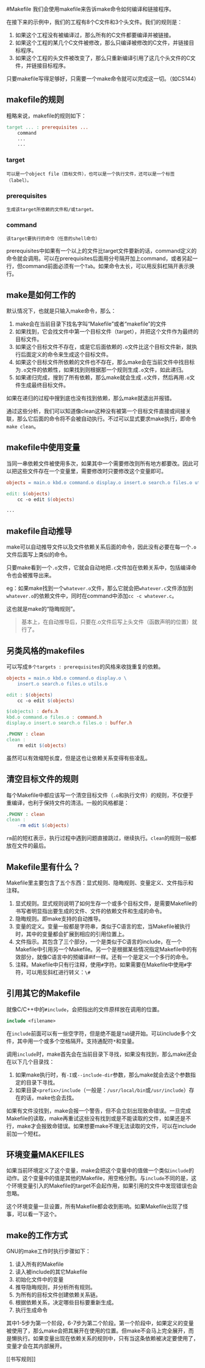 #Makefile
我们会使用makefile来告诉make命令如何编译和链接程序。

在接下来的示例中，我们的工程有8个C文件和3个头文件。我们的规则是：
1. 如果这个工程没有被编译过，那么所有的C文件都要编译并被链接。
2. 如果这个工程的某几个C文件被修改，那么只编译被修改的C文件，并链接目标程序。
3. 如果这个工程的头文件被改变了，那么只重新编译引用了这几个头文件的C文件，并链接目标程序。

只要makefile写得足够好，只需要一个make命令就可以完成这一切。（如CS144）

## makefile的规则

粗略来说，makefile的规则如下：

```Makefile
target ... : prerequisites ...
	command
	...
	...
```

### target
	可以是一个object file（目标文件），也可以是一个执行文件，还可以是一个标签（label）。

### prerequisites
	生成该target所依赖的文件和/或target。

### command
	该target要执行的命令（任意的shell命令）

prerequisites中如果有一个以上的文件比target文件要新的话，command定义的命令就会调用。可以在prerequisites后面用分号隔开加上command，或者另起一行，但command前面必须有一个`Tab`。如果命令太长，可以用反斜杠隔开表示换行。

## make是如何工作的

默认情况下，也就是只输入make命令，那么：
1. make会在当前目录下找名字叫“Makefile”或者“makefile”的文件
2. 如果找到，它会找文件中第一个目标文件（target），并把这个文件作为最终的目标文件。
3. 如果这个目标文件不存在，或是它后面依赖的`.o`文件比这个目标文件新，就执行后面定义的命令来生成这个目标文件。
4. 如果这个目标文件所依赖的文件也不存在，那么make会在当前文件中找目标为`.o`文件的依赖性，如果找到则根据那一个规则生成`.o`文件，如此递归。
5. 如果递归完成，搜到了所有依赖，那么make就会生成`.o`文件，然后再用`.o`文件生成最终目标文件。

如果在递归的过程中搜到底也没有找到依赖，那么make就退出并报错。

通过这些分析，我们可以知道像clean这种没有被第一个目标文件直接或间接关联，那么它后面的命令将不会被自动执行。不过可以显式要求make执行，即命令`make clean`。

## makefile中使用变量

当同一串依赖文件被使用多次，如果其中一个需要修改则所有地方都要改。因此可以把这些文件存在一个变量里，需要修改时只要修改这个变量即可。

```Makefile
objects = main.o kbd.o command.o display.o insert.o search.o files.o utils.o

edit: $(objects)
	cc -o edit $(objects)

...
```

## makefile自动推导

make可以自动推导文件以及文件依赖关系后面的命令，因此没有必要在每一个`.o`文件后面写上类似的命令。

只要make看到一个`.o`文件，它就会自动地把`.c`文件加在依赖关系中，包括编译命令也会被推导出来。

eg：如果make找到一个`whatever.o`文件，那么它就会把`whatever.c`文件添加到`whatever.o`的依赖文件中，同时在command中添加`cc -c whatever.c`。

这也就是make的“隐晦规则”。

> 基本上，在自动推导后，只要在.o文件后写上头文件（函数声明的位置）就行了。

## 另类风格的makefiles

可以写成`多个targets : prerequisites`的风格来收拢重复的依赖。

```Makefile
objects = main.o kbd.o command.o display.o \
    insert.o search.o files.o utils.o

edit : $(objects)
    cc -o edit $(objects)

$(objects) : defs.h
kbd.o command.o files.o : command.h
display.o insert.o search.o files.o : buffer.h

.PHONY : clean
clean :
    rm edit $(objects)
```

虽然可以有效缩短长度，但是这也让依赖关系变得有些凌乱。

## 清空目标文件的规则
每个Makefile中都应该写一个清空目标文件（`.o`和执行文件）的规则，不仅便于重编译，也利于保持文件的清洁。一般的风格都是：
```Makefile
.PHONY : clean
clean :
	-rm edit $(objects)
```

`rm`前的短杠表示，执行过程中遇到问题直接跳过，继续执行。`clean`的规则一般都放在文件的最后。

## Makefile里有什么？

Makefile里主要包含了五个东西：显式规则、隐晦规则、变量定义、文件指示和注释。
1. 显式规则。显式规则说明了如何生存一个或多个目标文件，是需要Makefile的书写者明显指出要生成的文件、文件的依赖文件和生成的命令。
2. 隐晦规则。即make支持的自动推导。
3. 变量的定义。变量一般都是字符串，类似于C语言的宏，当Makefile被执行时，其中的变量都会扩展到相应的引用位置上。
4. 文件指示。其包含了三个部分，一个是类似于C语言的include，在一个Makefile中引用另一个Makefile。另一个是根据某些情况指定Makefile中的有效部分，就像C语言中的预编译#if一样。还有一个是定义一个多行的命令。
5. 注释。Makefile中只有行注释，使用`#`字符。如果需要在Makefile中使用`#`字符，可以用反斜杠进行转义：`\#`

## 引用其它的Makefile

就像C/C++中的`#include`，会把指出的文件原样放在调用的位置。

```Makefile
include <filename>
```

在`include`前面可以有一些空字符，但是绝不能是`Tab`键开始。可以include多个文件，其中用一个或多个空格隔开。支持通配符`*`和变量。

调用`include`时，make首先会在当前目录下寻找，如果没有找到，那么make还会在以下几个目录找：
1. 如果make执行时，有`-I`或`--include-dir`参数，那么make就会去这个参数指定的目录下寻找。
2. 如果目录`<prefix>/include`（一般是：`/usr/local/bin`或`/usr/include`）存在的话，make也会去找。

如果有文件没找到，make会报一个警告，但不会立刻出现致命错误。一旦完成Makefile的读取，make再重试这些没有找到或是不能读取的文件，如果还是不行，make才会报致命错误。如果想要make不理无法读取的文件，可以在include前加一个短杠。

## 环境变量MAKEFILES

如果当前环境定义了这个变量，make会把这个变量中的值做一个类似`include`的动作。这个变量中的值是其他的Makefile，用空格分割。与`include`不同的是，这个环境变量引入的Makefile的target不会起作用，如果引用的文件中发现错误也会忽略。

这个环境变量一旦设置，所有Makefile都会收到影响。如果Makefile出现了怪事，可以看一下这个。

## make的工作方式

GNU的make工作时执行步骤如下：
1. 读入所有的Makefile
2. 读入被include的其它Makefile
3. 初始化文件中的变量
4. 推导隐晦规则，并分析所有规则。
5. 为所有的目标文件创建依赖关系链。
6. 根据依赖关系，决定哪些目标要重新生成。
7. 执行生成命令

其中1-5步为第一个阶段，6-7步为第二个阶段。第一个阶段中，如果定义的变量被使用了，那么make会把其展开在使用的位置。但make不会马上完全展开，而是懒执行。如果变量出现在依赖关系的规则中，只有当这条依赖被决定要使用了，变量才会在其内部展开。

[[书写规则]]